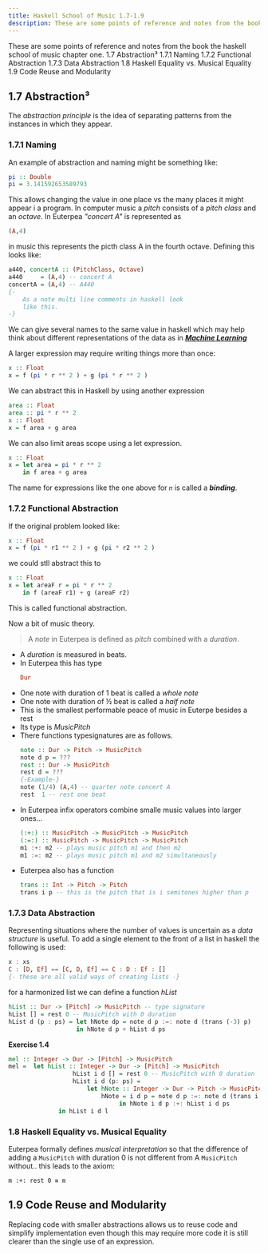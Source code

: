 ```yaml
---
title: Haskell School of Music 1.7-1.9
description: These are some points of reference and notes from the book the haskell school of music chapter one.
---
```

<PageDescription>
These are some points of reference and notes from the book the haskell school of music chapter one.
</PageDescription>

<AnchorLinks>
  <AnchorLink>1.7 Abstraction³</AnchorLink>
  <AnchorLink>1.7.1 Naming</AnchorLink>
  <AnchorLink>1.7.2 Functional Abstraction</AnchorLink>
  <AnchorLink>1.7.3 Data Abstraction</AnchorLink>
  <AnchorLink>1.8 Haskell Equality vs. Musical Equality</AnchorLink>
  <AnchorLink>1.9 Code Reuse and Modularity</AnchorLink>
</AnchorLinks>

## 1.7 Abstraction³
The _abstraction principle_ is the idea of separating patterns from the instances in which they appear.

### 1.7.1 Naming
An example of abstraction and naming might be something like:
```hs 
pi :: Double
pi = 3.141592653589793
```
This allows changing the value in one place vs the many places it might appear i a program.
In computer music a _pitch_ consists of a _pitch class_ and an _octave_.
In Euterpea _"concert A"_ is represented as 
```hs
(A,4)
```
in music this represents the picth class A in the fourth octave.
Defining this looks like:
```hs
a440, concertA :: (PitchClass, Octave)
a440     = (A,4) -- concert A
concertA = (A,4) -- A440
{- 
    As a note multi line comments in haskell look
    like this.
-}
```
We can give several names to the same value in haskell which may help think about different representations of the data as in [_**Machine Learning**_](/posts/202003211701--deep-learning-with-javascript--1.1-1.3)
<!--  [[202003211701--deep-learning-with-javascript--1.1-1.3]]  -->

A larger expression may require writing things more than once:
```hs
x :: Float
x = f (pi * r ** 2 ) + g (pi * r ** 2 )
```
We can abstract this in Haskell by using another expression
```hs
area :: Float
area :: pi * r ** 2
x :: Float
x = f area + g area
```
We can also limit areas scope using a let expression.
```hs
x :: Float
x = let area = pi * r ** 2
    in f area + g area
```
The name for expressions like the one above for `𝜋` is called a _**binding**_.

### 1.7.2 Functional Abstraction

If the original problem looked like:
```hs
x :: Float
x = f (pi * r1 ** 2 ) + g (pi * r2 ** 2 )
```
we could stll abstract this to
```hs
x :: Float
x = let areaF r = pi * r ** 2
    in f (areaF r1) + g (areaF r2)
``` 
This is called functional abstraction.

Now a bit of music theory.
> A _note_ in Euterpea is defined as _pitch_ combined with a _duration_.

* A _duration_ is measured in beats.
* In Euterpea this has type 
  ```hs
  Dur
  ```
*  One note with duration of 1 beat is called a _whole note_
*  One note with duration of ½ beat is called a _half note_
*  This is the smallest performable peace of music in Euterpe besides a rest
*  Its type is _MusicPitch_
*  There functions typesignatures are as follows.
   ```hs 
   note :: Dur -> Pitch -> MusicPitch
   note d p = ???
   rest :: Dur -> MusicPitch
   rest d = ???
   {-Example-}
   note (1/4) (A,4) -- quarter note concert A
   rest  1 -- rest one beat
   ```
* In Euterpea infix operators combine smalle music values into larger ones...
  ```hs
  (:+:) :: MusicPitch -> MusicPitch -> MusicPitch
  (:=:) :: MusicPitch -> MusicPitch -> MusicPitch
  m1 :+: m2 -- plays music pitch m1 and then m2
  m1 :=: m2 -- plays music pitch m1 and m2 simultaneously
  ```
* Euterpea also has a function 
  ```hs
  trans :: Int -> Pitch -> Pitch
  trans i p -- this is the pitch that is i semitones higher than p 
  ```
  
### 1.7.3 Data Abstraction
Representing situations where the number of values is uncertain as a _data structure_ is useful.
To add a single element to the front of a list in haskell the following is used:
```hs
x : xs
C : [D, Ef] == [C, D, Ef] == C : D : Ef : [] 
{- these are all valid ways of creating lists -}
```
for a harmonized list we can define a function _hList_
```hs
hList :: Dur -> [Pitch] -> MusicPitch -- type signature
hList [] = rest 0 -- MusicPitch with 0 duration 
hList d (p : ps) = let hNote dp = note d p :=: note d (trans (-3) p)
                   in hNote d p + hList d ps 
```
**Exercise 1.4**
```hs
mel :: Integer -> Dur -> [Pitch] -> MusicPitch
mel =  let hList :: Integer -> Dur -> [Pitch] -> MusicPitch
                  hList i d [] = rest 0 -- MusicPitch with 0 duration 
                  hList i d (p: ps) = 
                      let hNote :: Integer -> Dur -> Pitch -> MusicPitch 
                          hNote = i d p = note d p :=: note d (trans i p)
                               in hNote i d p :+: hList i d ps
              in hList i d l
```
### 1.8 Haskell Equality vs. Musical Equality
Euterpea formally defines _musical interpretation_ so that the difference of adding a `MusicPitch` with duration 0 is not different from A `MusicPitch` without.. this leads to the axiom:
```katex 
m :+: rest 0 ≡ m
```


## 1.9 Code Reuse and Modularity
Replacing code with smaller abstractions allows us to reuse code and simplify implementation even though this may require more code it is still clearer than the single use of an expression.